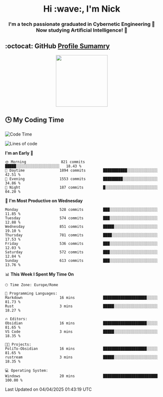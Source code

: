 <h1 align="center">Hi :wave:, I'm Nick</h1>

<h3 align="center">I'm a tech passionate graduated in Cybernetic Engineering 🤖<br>
Now studying Artificial Intelligence! 🧠</h3>


## :octocat: GitHub <a href="https://github.com/vn7n24fzkq/github-profile-summary-cards">Profile Sumamry</a>

<p align="center">
   <img style="height:170px;display:inline-block"  src="http://github-profile-summary-cards.vercel.app/api/cards/profile-details?username=CodeClimberNT&theme=github_dark" />
<!--    <img style="height:170px;display:inline-block"  src="http://github-profile-summary-cards.vercel.app/api/cards/repos-per-language?username=CodeClimberNT&theme=github_dark&exclude=" /> -->
</p>

 ## :clock3: My Coding Time 
 
<!--START_SECTION:waka-->
![Code Time](http://img.shields.io/badge/Code%20Time-499%20hrs%2046%20mins-blue)

![Lines of code](https://img.shields.io/badge/From%20Hello%20World%20I%27ve%20Written-4.9%20million%20lines%20of%20code-blue)

**I'm an Early 🐤** 

```text
🌞 Morning                821 commits         █████░░░░░░░░░░░░░░░░░░░░   18.43 % 
🌆 Daytime                1894 commits        ███████████░░░░░░░░░░░░░░   42.51 % 
🌃 Evening                1553 commits        █████████░░░░░░░░░░░░░░░░   34.86 % 
🌙 Night                  187 commits         █░░░░░░░░░░░░░░░░░░░░░░░░   04.20 % 
```
📅 **I'm Most Productive on Wednesday** 

```text
Monday                   528 commits         ███░░░░░░░░░░░░░░░░░░░░░░   11.85 % 
Tuesday                  574 commits         ███░░░░░░░░░░░░░░░░░░░░░░   12.88 % 
Wednesday                851 commits         █████░░░░░░░░░░░░░░░░░░░░   19.10 % 
Thursday                 781 commits         ████░░░░░░░░░░░░░░░░░░░░░   17.53 % 
Friday                   536 commits         ███░░░░░░░░░░░░░░░░░░░░░░   12.03 % 
Saturday                 572 commits         ███░░░░░░░░░░░░░░░░░░░░░░   12.84 % 
Sunday                   613 commits         ███░░░░░░░░░░░░░░░░░░░░░░   13.76 % 
```


📊 **This Week I Spent My Time On** 

```text
🕑︎ Time Zone: Europe/Rome

💬 Programming Languages: 
Markdown                 16 mins             ████████████████████░░░░░   81.73 % 
Rust                     3 mins              █████░░░░░░░░░░░░░░░░░░░░   18.27 % 

🔥 Editors: 
Obsidian                 16 mins             ████████████████████░░░░░   81.65 % 
VS Code                  3 mins              █████░░░░░░░░░░░░░░░░░░░░   18.35 % 

🐱‍💻 Projects: 
PoliTo-Obsidian          16 mins             ████████████████████░░░░░   81.65 % 
rustream                 3 mins              █████░░░░░░░░░░░░░░░░░░░░   18.35 % 

💻 Operating System: 
Windows                  20 mins             █████████████████████████   100.00 % 
```


 Last Updated on 04/04/2025 01:43:19 UTC
<!--END_SECTION:waka-->

